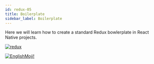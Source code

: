 ```yaml
---
id: redux-05
title: Boilerplate
sidebar_label: Boilerplate
---
```


Here we will learn how to create a standard Redux bowlerplate in React Native projects.

[![redux](/img/redux/05.gif)](https://youtu.be/qXfb62ik0_k)

[![EnglishMoji!](/img/logo/englishmoji.png)](https://link-to.app/xvh7Ush9kl)
